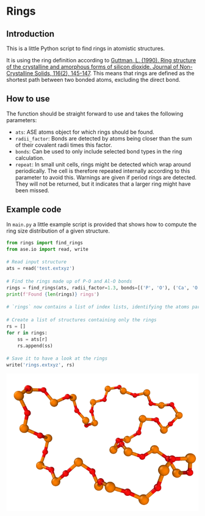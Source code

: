 # Rings
## Introduction
This is a little Python script to find rings in atomistic structures.

It is using the ring definition according to [Guttman, L. (1990). Ring structure of the crystalline and amorphous forms of silicon dioxide. Journal of Non-Crystalline Solids, 116(2), 145-147](https://doi.org/10.1016/0022-3093(90)90686-G).
This means that rings are defined as the shortest path between two bonded atoms, excluding the direct bond.


## How to use
The function should be straight forward to use and takes the following parameters:

- `ats`: ASE atoms object for which rings should be found.
- `radii_factor`: Bonds are detected by atoms being closer than the sum of their covalent radii times this factor.
- `bonds`: Can be used to only include selected bond types in the ring calculation.
- `repeat`: In small unit cells, rings might be detected which wrap around periodically. The cell is therefore repeated internally according to this parameter to avoid this. Warnings are given if period rings are detected. They will not be returned, but it indicates that a larger ring might have been missed. 

## Example code
In `main.py` a little example script is provided that shows how to compute the ring size distribution of a given structure.

```python
from rings import find_rings
from ase.io import read, write

# Read input structure 
ats = read('test.extxyz')

# Find the rings made up of P-O and Al-O bonds
rings = find_rings(ats, radii_factor=1.3, bonds=[('P', 'O'), ('Ca', 'O')], repeat=(1, 1, 1))
print(f'Found {len(rings)} rings')

# `rings` now contains a list of index lists, identifying the atoms participating in each ring

# Create a list of structures containing only the rings
rs = []
for r in rings:
    ss = ats[r]
    rs.append(ss)

# Save it to have a look at the rings
write('rings.extxyz', rs)
```

![Example of detected rings in an atomic structure](figures/rings.png)






